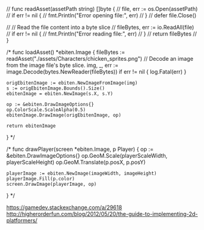 // func readAsset(assetPath string) []byte {
// 	file, err := os.Open(assetPath)
// 	if err != nil {
// 		fmt.Println("Error opening file:", err)
// 	}
// 	defer file.Close()

// 	// Read the file content into a byte slice
// 	fileBytes, err := io.ReadAll(file)
// 	if err != nil {
// 		fmt.Println("Error reading file:", err)
// 	}
// 	return fileBytes
// }

/*
func loadAsset() *ebiten.Image {
	fileBytes := readAsset("./assets/Characters/chicken_sprites.png")
	// Decode an image from the image file's byte slice.
	img, _, err := image.Decode(bytes.NewReader(fileBytes))
	if err != nil {
		log.Fatal(err)
	}

	origEbitenImage := ebiten.NewImageFromImage(img)
	s := origEbitenImage.Bounds().Size()
	ebitenImage = ebiten.NewImage(s.X, s.Y)

	op := &ebiten.DrawImageOptions{}
	op.ColorScale.ScaleAlpha(0.5)
	ebitenImage.DrawImage(origEbitenImage, op)

	return ebitenImage
}
*/

/*
func drawPlayer(screen *ebiten.Image, p Player) {
	op := &ebiten.DrawImageOptions{}
	op.GeoM.Scale(playerScaleWidth, playerScaleHeight)
	op.GeoM.Translate(p.posX, p.posY)

	playerImage := ebiten.NewImage(imageWidth, imageHeight)
	playerImage.Fill(p.color)
	screen.DrawImage(playerImage, op)
}
*/

https://gamedev.stackexchange.com/a/29618
http://higherorderfun.com/blog/2012/05/20/the-guide-to-implementing-2d-platformers/

